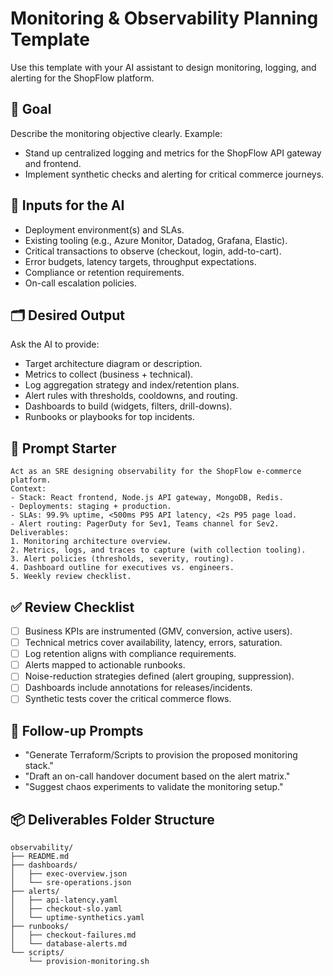 # Monitoring & Observability Planning Template

Use this template with your AI assistant to design monitoring, logging, and alerting for the ShopFlow platform.

## 🎯 Goal

Describe the monitoring objective clearly. Example:

- Stand up centralized logging and metrics for the ShopFlow API gateway and frontend.
- Implement synthetic checks and alerting for critical commerce journeys.

## 🧩 Inputs for the AI

- Deployment environment(s) and SLAs.
- Existing tooling (e.g., Azure Monitor, Datadog, Grafana, Elastic).
- Critical transactions to observe (checkout, login, add-to-cart).
- Error budgets, latency targets, throughput expectations.
- Compliance or retention requirements.
- On-call escalation policies.

## 🗂️ Desired Output

Ask the AI to provide:

- Target architecture diagram or description.
- Metrics to collect (business + technical).
- Log aggregation strategy and index/retention plans.
- Alert rules with thresholds, cooldowns, and routing.
- Dashboards to build (widgets, filters, drill-downs).
- Runbooks or playbooks for top incidents.

## 🤖 Prompt Starter

```text
Act as an SRE designing observability for the ShopFlow e-commerce platform.
Context:
- Stack: React frontend, Node.js API gateway, MongoDB, Redis.
- Deployments: staging + production.
- SLAs: 99.9% uptime, <500ms P95 API latency, <2s P95 page load.
- Alert routing: PagerDuty for Sev1, Teams channel for Sev2.
Deliverables:
1. Monitoring architecture overview.
2. Metrics, logs, and traces to capture (with collection tooling).
3. Alert policies (thresholds, severity, routing).
4. Dashboard outline for executives vs. engineers.
5. Weekly review checklist.
```

## ✅ Review Checklist

- [ ] Business KPIs are instrumented (GMV, conversion, active users).
- [ ] Technical metrics cover availability, latency, errors, saturation.
- [ ] Log retention aligns with compliance requirements.
- [ ] Alerts mapped to actionable runbooks.
- [ ] Noise-reduction strategies defined (alert grouping, suppression).
- [ ] Dashboards include annotations for releases/incidents.
- [ ] Synthetic tests cover the critical commerce flows.

## 🔄 Follow-up Prompts

- "Generate Terraform/Scripts to provision the proposed monitoring stack."
- "Draft an on-call handover document based on the alert matrix."
- "Suggest chaos experiments to validate the monitoring setup."

## 📦 Deliverables Folder Structure

```text
observability/
├── README.md
├── dashboards/
│   ├── exec-overview.json
│   └── sre-operations.json
├── alerts/
│   ├── api-latency.yaml
│   ├── checkout-slo.yaml
│   └── uptime-synthetics.yaml
├── runbooks/
│   ├── checkout-failures.md
│   └── database-alerts.md
└── scripts/
    └── provision-monitoring.sh
```
